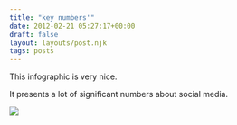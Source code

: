 ```yaml
---
title: "key numbers'"
date: 2012-02-21 05:27:17+00:00
draft: false
layout: layouts/post.njk
tags: posts
---
```


This infographic is very nice.

It presents a lot of significant numbers about social media.

[![](http://laurentmaumet.com/english/wp-content/uploads/2012/02/The-growth-of-social-media1.jpg)
](http://laurentmaumet.com/english/wp-content/uploads/2012/02/The-growth-of-social-media1.jpg)
